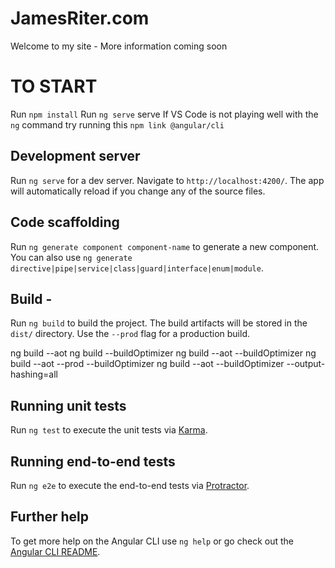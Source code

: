# JamesRiter.com

Welcome to my site - More information coming soon

# TO START

Run `npm install`
Run `ng serve`
serve
If VS Code is not playing well with the `ng` command try running this `npm link @angular/cli`

## Development server

Run `ng serve` for a dev server. Navigate to `http://localhost:4200/`. The app will automatically reload if you change any of the source files.

## Code scaffolding

Run `ng generate component component-name` to generate a new component. You can also use `ng generate directive|pipe|service|class|guard|interface|enum|module`.

## Build - 

Run `ng build` to build the project. The build artifacts will be stored in the `dist/` directory. Use the `--prod` flag for a production build.

ng build --aot
ng build --buildOptimizer
ng build --aot --buildOptimizer
ng build --aot --prod --buildOptimizer
ng build --aot --buildOptimizer --output-hashing=all
## Running unit tests

Run `ng test` to execute the unit tests via [Karma](https://karma-runner.github.io).

## Running end-to-end tests

Run `ng e2e` to execute the end-to-end tests via [Protractor](http://www.protractortest.org/).

## Further help

To get more help on the Angular CLI use `ng help` or go check out the [Angular CLI README](https://github.com/angular/angular-cli/blob/master/README.md).
